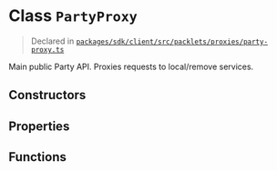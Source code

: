 # Class `PartyProxy`
> Declared in [`packages/sdk/client/src/packlets/proxies/party-proxy.ts`](https://github.com/dxos/protocols/blob/main/packages/sdk/client/src/packlets/proxies/party-proxy.ts#L25)

Main public Party API.
Proxies requests to local/remove services.

## Constructors

## Properties

## Functions
